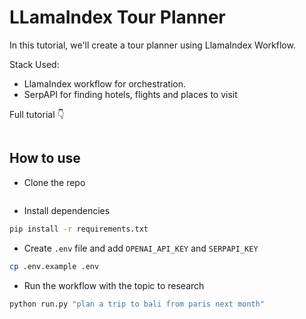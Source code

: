 # LLamaIndex Tour Planner

In this tutorial, we'll create a tour planner using LlamaIndex Workflow.

Stack Used:

- LlamaIndex workflow for orchestration.
- SerpAPI for finding hotels, flights and places to visit

Full tutorial 👇

[![]()]()

## How to use

- Clone the repo

```bash

```

- Install dependencies

```bash
pip install -r requirements.txt
```

- Create `.env` file and add `OPENAI_API_KEY` and `SERPAPI_KEY`

```bash
cp .env.example .env
```

- Run the workflow with the topic to research

```bash
python run.py "plan a trip to bali from paris next month"
```
